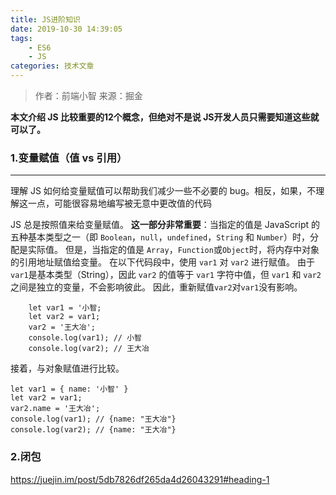```yaml
---
title: JS进阶知识
date: 2019-10-30 14:39:05
tags: 
    - ES6
    - JS
categories: 技术文章
---
```

> 作者：前端小智
> 来源：掘金

**本文介绍 JS 比较重要的12个概念，但绝对不是说 JS开发人员只需要知道这些就可以了。**

### 1.变量赋值（值 vs 引用）

******
理解 JS 如何给变量赋值可以帮助我们减少一些不必要的 bug。相反，如果，不理解这一点，可能很容易地编写被无意中更改值的代码

JS 总是按照值来给变量赋值。 **这一部分非常重要**：当指定的值是 JavaScript 的五种基本类型之一（即 `Boolean`，`null`，`undefined`，`String` 和 `Number`）时，分配是实际值。 但是，当指定的值是 `Array`，`Function`或`Object`时，将内存中对象的引用地址赋值给变量。
在以下代码段中，使用 `var1` 对 `var2` 进行赋值。 由于`var1`是基本类型（String），因此 `var2` 的值等于 `var1` 字符中值，但 `var1` 和 `var2` 之间是独立的变量，不会影响彼此。 因此，重新赋值`var2`对`var1`没有影响。

```
    let var1 = '小智;
    let var2 = var1;
    var2 = '王大冶';
    console.log(var1); // 小智
    console.log(var2); // 王大冶
```

接着，与对象赋值进行比较。
```
let var1 = { name: '小智' }
let var2 = var1;
var2.name = '王大冶';
console.log(var1); // {name: "王大冶"}
console.log(var2); // {name: "王大冶"}
```

### 2.闭包

https://juejin.im/post/5db7826df265da4d26043291#heading-1
